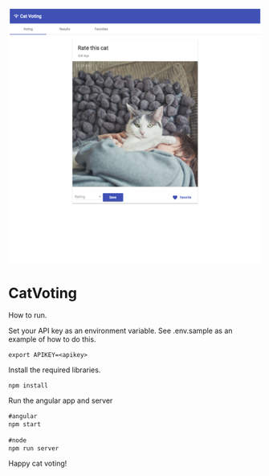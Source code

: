 ![alt text](screenshot.png "Screenshot")

# CatVoting

How to run.

Set your API key as an environment variable.  See .env.sample as an example of how to do this.

```
export APIKEY=<apikey>
```

Install the required libraries.

```
npm install
```

Run the angular app and server
```
#angular
npm start

#node
npm run server
```

Happy cat voting!


